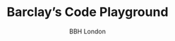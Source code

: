 ---
title: 'Barclay’s Code Playground'
author: BBH London
project_image_path: '/images/gallery/barclay-s-code-playground.jpeg'
external_url: 'http://barclayscodeplayground.co.uk/'
---